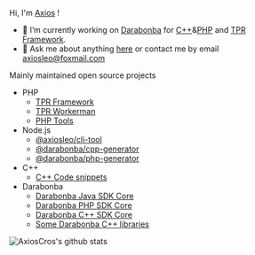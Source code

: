 <!--
**AxiosCros/AxiosCros** is a ✨ _special_ ✨ repository because its `README.md` (this file) appears on your GitHub profile.

Here are some ideas to get you started:

- 🔭 I’m currently working on ...
- 🌱 I’m currently learning ...
- 👯 I’m looking to collaborate on ...
- 🤔 I’m looking for help with ...
- 💬 Ask me about ...
- 📫 How to reach me: ...
- 😄 Pronouns: ...
- ⚡ Fun fact: ...
-->

Hi, I'm [Axios](https://hanxv.cn) !

- 🔭 I’m currently working on [Darabonba](https://github.com/aliyun/darabonba) for [C++](https://github.com/aliyun/darabonba-cpp-generator)&[PHP](https://github.com/aliyun/darabonba-php-generator) and [TPR Framework](https://github.com/AxiosCros/tpr).
- 💬 Ask me about anything [here](https://github.com/AxiosCros/AxiosCros/issues) or contact me by email axiosleo@foxmail.com

Mainly maintained open source projects

- PHP
  - [TPR Framework](https://github.com/AxiosCros/tpr/wiki)
  - [TPR Workerman](https://github.com/AxiosCros/tpr-workerman)
  - [PHP Tools](https://github.com/AxiosCros/php-tools)
- Node.js
  - [@axiosleo/cli-tool](https://github.com/AxiosCros/node-cli)
  - [@darabonba/cpp-generator](https://github.com/aliyun/darabonba-cpp-generator)
  - [@darabonba/php-generator](https://github.com/aliyun/darabonba-php-generator)
- C++
  - [C++ Code snippets](https://github.com/AxiosCros/cpp-sugar)
- Darabonba
  - [Darabonba Java SDK Core](https://github.com/aliyun/tea-java)
  - [Darabonba PHP SDK Core](https://github.com/aliyun/tea-php)
  - [Darabonba C++ SDK Core](https://github.com/aliyun/tea-cpp)
  - [Some Darabonba C++ libraries](https://github.com/alibabacloud-sdk-cpp)

<img align="center" src="https://github-readme-stats.vercel.app/api?username=AxiosCros&show_icons=true&hide=issues" alt="AxiosCros's github stats" />
